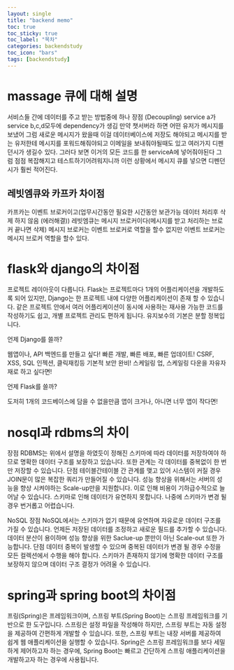 ```yaml
---
layout: single
title: "backend memo"
toc: true
toc_sticky: true
toc_label: "목차"
categories: backendstudy
toc_icon: "bars"
tags: [backendstudy]
---
```


# massage 큐에 대해 설명
서비스들 간에 데이터를 주고 받는 방법중에 하나 
장점 (Decoupling)
service a가 service b,c,d모두에 dependency가 생김
만약 챗서버라 하면 어떤 유저가 메시지를 보냈어 그럼 새로운 메시지가 왔을때 이걸 데이터베이스에 저장도 해야되고 메시지를 받는 유저한테 메시지를 포워드해줘야되고 이메일을 보내줘야될때도 있고 여러가지 디펜던시가 생길수 있다. 그러다 보면 이거의 모든 코드를 한 serviceA에 넣어줘야된다 그럼 점점 복잡해지고 테스트하기어려워지니까 이런 상황에서 메시지 큐를 넣으면 디펜던시가 훨씬 적어진다.
## 레빗엠큐와 카프카 차이점
카프카는 이벤트  브로커이고(업무시간동안 필요한 시간동안 보관가능 데이터 처리후 삭제 하지 않음 (에러해결))
레빗엠큐는 메시지 브로커이다(메시지를 받고 처리하는 브로커 끝나면 삭제)
메시지 브로커는 이벤트 브로커로 역할을 할수 없지만 이벤트 브로커는 메시지 브로커 역할을 할수 있다.


# flask와 django의 차이점
프로젝트 레이아웃이 다릅니다. Flask는 프로젝트마다 1개의 어플리케이션을 개발하도록 되어 있지만, Django는 한 프로젝트 내에 다양한 어플리케이션이 존재 할 수 있습니다. 같은 프로젝트 안에서 여러 어플리케이션이 동시에 사용하는 재사용 가능한 코드를 작성하기도 쉽고, 개별 프로젝트 관리도 편하게 됩니다. 유지보수의 기본은 분할 정복입니다.

언제 Django를 쓸까?

 웹앱이나, API 백엔드를 만들고 싶다!
 빠른 개발, 빠른 배포, 빠른 업데이트!
 CSRF, XSS, SQL 인젝션, 클릭재킹등 기본적 보안 완비!
 스케일링 업, 스케일링 다운을 자유자재로 하고 싶다면!

 언제 Flask를 쓸까?

도저히 1개의 코드베이스에 담을 수 없을만큼 앱이 크거나,
아니면 너무 앱이 작다면!

# nosql과 rdbms의 차이
장점
RDBMS는 위에서 설명을 하였듯이 정해진 스키마에 따라 데이터를 저장하여야 하므로 명확한 데이터 구조를 보장하고 있습니다. 
또한 관계는 각 데이터를 중복없이 한 번만 저장할 수 있습니다.
단점
테이블간테이블 간 관계를 맺고 있어 시스템이 커질 경우 JOIN문이 많은 복잡한 쿼리가 만들어질 수 있습니다.
성능 향상을 위해서는 서버의 성능을 향상 시켜야하는 Scale-up만을 지원합니다. 이로 인해 비용이 기하급수적으로 늘어날 수 있습니다.
스키마로 인해 데이터가 유연하지 못합니다. 나중에 스키마가 변경 될 경우 번거롭고 어렵습니다.
 

NoSQL
장점
NoSQL에서는 스키마가 없기 때문에 유연하며 자유로운 데이터 구조를 가질 수 있습니다. 언제든 저장된 데이터를 조정하고 새로운 필드를 추가할 수 있습니다.
데이터 분산이 용이하며 성능 향상을 위한 Saclue-up 뿐만이 아닌 Scale-out 또한 가능합니다.
단점
데이터 중복이 발생할 수 있으며 중복된 데이터가 변경 될 경우 수정을 모든 컬렉션에서 수행을 해야 합니다.
스키마가 존재하지 않기에 명확한 데이터 구조를 보장하지 않으며 데이터 구조 결정가 어려울 수 있습니다.

# spring과 spring boot의 차이점
프링(Spring)은 프레임워크이며, 스프링 부트(Spring Boot)는 스프링 프레임워크를 기반으로 한 도구입니다. 스프링은 설정 파일을 작성해야 하지만, 스프링 부트는 자동 설정을 제공하여 간편하게 개발할 수 있습니다. 또한, 스프링 부트는 내장 서버를 제공하여 쉽게 웹 애플리케이션을 실행할 수 있습니다. Spring은 스프링 프레임워크를 보다 세밀하게 제어하고자 하는 경우에, Spring Boot는 빠르고 간단하게 스프링 애플리케이션을 개발하고자 하는 경우에 사용됩니다.
